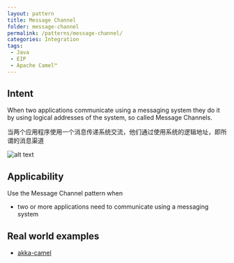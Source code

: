 ```yaml
---
layout: pattern
title: Message Channel
folder: message-channel
permalink: /patterns/message-channel/
categories: Integration
tags:
 - Java
 - EIP
 - Apache Camel™
---
```


## Intent
When two applications communicate using a messaging system they do it by using logical addresses
of the system, so called Message Channels.

当两个应用程序使用一个消息传递系统交流，他们通过使用系统的逻辑地址，即所谓的消息渠道

![alt text](./etc/message-channel.png "Message Channel")

## Applicability
Use the Message Channel pattern when

* two or more applications need to communicate using a messaging system

## Real world examples

* [akka-camel](http://doc.akka.io/docs/akka/snapshot/scala/camel.html)
